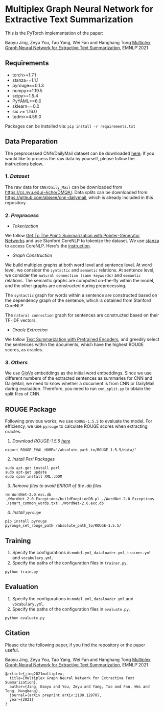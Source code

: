 # Multiplex Graph Neural Network for Extractive Text Summarization
This is the PyTorch implementation of the paper:

Baoyu Jing, Zeyu You, Tao Yang, Wei Fan and Hanghang Tong [Multiplex Graph Neural Network for Extractive Text Summarization](https://arxiv.org/pdf/2108.12870.pdf), EMNLP'2021 

## Requirements
- torch>=1.7.1
- stanza==1.1.1
- pyrouge==0.1.3
- numpy>=1.19.5
- scipy>=1.5.4
- PyYAML>=6.0 
- sklearn==0.0
- six >= 1.16.0
- tqdm>=4.59.0

Packages can be installed via: ```pip install -r requirements.txt```


## Data Preparation
The preprocessed CNN/DailyMail dataset can be downloaded [here](https://www.dropbox.com/s/c4u6m03m43sgc7h/cnn_dailymail_processed.zip?dl=0).
If you would like to process the raw data by yourself, please follow the instructions below.

### 1. *Dataset*
The raw data for ```CNN/Daily_Mail``` can be downloaded from <https://cs.nyu.edu/~kcho/DMQA/>. 
Data splits can be downloaded from <https://github.com/abisee/cnn-dailymail>, which is already included in this repository.
### 2. *Preprocess*

* *Tokenization*

We follow [Get To The Point: Summarization with Pointer-Generator Networks](https://github.com/abisee/pointer-generator) and use Stanford CoreNLP to tokenize the dataset. 
We use [stanza](https://stanfordnlp.github.io/stanza/index.html) to access CoreNLP. 
Here's the [instruction](https://stanfordnlp.github.io/stanza/corenlp_client.html).


* *Graph Construction*

We build multiplex graphs at both word level and sentence level. 
At word level, we consider the ```syntactic``` and ```semantic``` relations. 
At sentence level, we consider the ```natural connection (same keywords)``` and ```semantic``` relations. 
The semantic graphs are computed on-the-fly within the model, and the other graphs are constructed during preprocessing.

The  ```syntactic``` graph for words within a sentence are constructed based on the dependency graph of the sentence, which is obtained from Stanford CoreNLP. 

The ```natural connection``` graph for sentences are constructed based on their TF-IDF vectors.

* *Oracle Extraction*

We follow [Text Summarization with Pretrained Encoders](https://github.com/nlpyang/PreSumm), and greedily select the sentences within the documents, which have the highest ROUGE scores, as oracles.

### 3. *Others*
We use [GloVe](https://nlp.stanford.edu/projects/glove/) embeddings as the initial word embeddings.
Since we use different numbers of the extracted sentences as summaries for CNN and DailyMail, we need to know whether a document is from CNN or DailyMail during evaluation.
Therefore, you need to run ```cnn_split.py``` to obtain the split files of CNN.

## ROUGE Package
Following previous works, we use ```ROUGE-1.5.5``` to evaluate the model. 
For efficiency, we use ```pyrouge``` to calculate ROUGE scores when extracting oracles.

1. *Download ROUGE-1.5.5 [here](https://github.com/andersjo/pyrouge/tree/master/tools/ROUGE-1.5.5)*

```export ROUGE_EVAL_HOME="/absolute_path_to/ROUGE-1.5.5/data/"```

2. *Install Perl Packages*

```
sudo apt-get install perl
sudo apt-get update
sudo cpan install XML::DOM
```

3. *Remove files to avoid ERROR of the .db files*

```
rm WordNet-2.0.exc.db
./WordNet-2.0-Exceptions/buildExeptionDB.pl ./WordNet-2.0-Exceptions ./smart_common_words.txt ./WordNet-2.0.exc.db
```

4. *Install ```pyrouge```*

```
pip install pyrouge
pyrouge_set_rouge_path /absolute_path_to/ROUGE-1.5.5/
```

## Training
1. Specify the configurations in ```model.yml```, ```dataloader.yml```, ```trainer.yml``` and ```vocabulary.yml```.
2. Specify the paths of the configuration files in ```trainer.py```.

```python train.py```

## Evaluation
1. Specify the configurations in ```model.yml```, ```dataloader.yml``` and ```vocabulary.yml```.
2. Specify the paths of the configuration files in ```evaluate.py```.

```python evaluate.py```

## Citation
Please cite the following paper, if you find the repository or the paper useful.

Baoyu Jing, Zeyu You, Tao Yang, Wei Fan and Hanghang Tong [Multiplex Graph Neural Network for Extractive Text Summarization](https://arxiv.org/pdf/2108.12870.pdf), EMNLP'2021 

```
@article{jing2021multiplex,
  title={Multiplex Graph Neural Network for Extractive Text Summarization},
  author={Jing, Baoyu and You, Zeyu and Yang, Tao and Fan, Wei and Tong, Hanghang},
  journal={arXiv preprint arXiv:2108.12870},
  year={2021}
}
```
